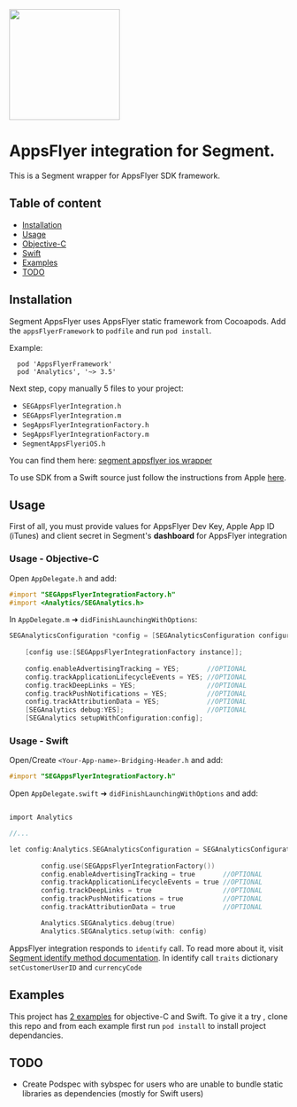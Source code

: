 <img src="https://www.appsflyer.com/wp-content/uploads/2016/11/logo-1.svg"  width="200">

# AppsFlyer integration for Segment.
This is a Segment wrapper for AppsFlyer SDK framework.


## Table of content

- [Installation](#installation)
- [Usage](#usage) 
 - [Objective-C](#usage-obj-c)
 - [Swift](#usage-swift)
- [Examples](#examples) 
- [TODO](#todo) 

## <a id="installation">Installation

Segment AppsFlyer uses AppsFlyer static framework from Cocoapods.
Add the `appsFlyerFramework` to `podfile` and run `pod install`.


Example:
     
```
  pod 'AppsFlyerFramework'
  pod 'Analytics', '~> 3.5'

```

Next step, copy manually 5 files to your project:
  
 - `SEGAppsFlyerIntegration.h`
 - `SEGAppsFlyerIntegration.m`
 - `SegAppsFlyerIntegrationFactory.h`
 - `SegAppsFlyerIntegrationFactory.m`
 - `SegmentAppsFlyeriOS.h`

You can find them here: [segment appsflyer ios wrapper](https://github.com/AppsFlyerSDK/segment-appsflyer-ios/tree/master/segment-appsflyer-ios/Classes)

To use SDK from a Swift source just follow the instructions from Apple [here](https://developer.apple.com/library/content/documentation/Swift/Conceptual/BuildingCocoaApps/MixandMatch.html).


## <a id="usage"> Usage

First of all, you must provide values for AppsFlyer Dev Key, Apple App ID (iTunes) and client secret in Segment's **dashboard** for AppsFlyer integration

### <a id="usage-obj-c"> Usage - Objective-C

Open `AppDelegate.h` and add:

```objective-c
#import "SEGAppsFlyerIntegrationFactory.h"
#import <Analytics/SEGAnalytics.h>
```

In `AppDelegate.m` ➜ `didFinishLaunchingWithOptions`:

```objective-c
SEGAnalyticsConfiguration *config = [SEGAnalyticsConfiguration configurationWithWriteKey:@"SEGMENT_KEY"];
    
    [config use:[SEGAppsFlyerIntegrationFactory instance]];
    
    config.enableAdvertisingTracking = YES;       //OPTIONAL
    config.trackApplicationLifecycleEvents = YES; //OPTIONAL
    config.trackDeepLinks = YES;                  //OPTIONAL
    config.trackPushNotifications = YES;          //OPTIONAL
    config.trackAttributionData = YES;            //OPTIONAL   
    [SEGAnalytics debug:YES];                     //OPTIONAL
    [SEGAnalytics setupWithConfiguration:config];
```

### <a id="usage-swift"> Usage - Swift

Open/Create `<Your-App-name>-Bridging-Header.h`  and add:

```objective-c
#import "SEGAppsFlyerIntegrationFactory.h"
```

Open `AppDelegate.swift` ➜ `didFinishLaunchingWithOptions` and add:

```objective-c

import Analytics

//...

let config:Analytics.SEGAnalyticsConfiguration = SEGAnalyticsConfiguration(writeKey: "SEGMENT_KEY")
        
        config.use(SEGAppsFlyerIntegrationFactory())
        config.enableAdvertisingTracking = true       //OPTIONAL
        config.trackApplicationLifecycleEvents = true //OPTIONAL
        config.trackDeepLinks = true                  //OPTIONAL
        config.trackPushNotifications = true          //OPTIONAL
        config.trackAttributionData = true            //OPTIONAL

        Analytics.SEGAnalytics.debug(true)
        Analytics.SEGAnalytics.setup(with: config)
```



AppsFlyer integration responds to ```identify``` call.  To read more about it, visit [Segment identify method documentation](https://segment.com/docs/libraries/ios/#identify).
In identify call ```traits``` dictionary  ```setCustomerUserID``` and ```currencyCode```

## <a id="examples"> Examples

This project  has [2 examples](github.com/AppsFlyerSDK/segment-appsflyer-ios%7Chttps://github.com/AppsFlyerSDK/segment-appsflyer-ios/tree/master/examples) for objective-C and Swift. To give it a try , clone this repo and from each example first run `pod install` to install project dependancies.

## <a id="todo"> TODO

- Create Podspec with sybspec for  users who are unable to bundle static libraries as dependencies (mostly for Swift users)